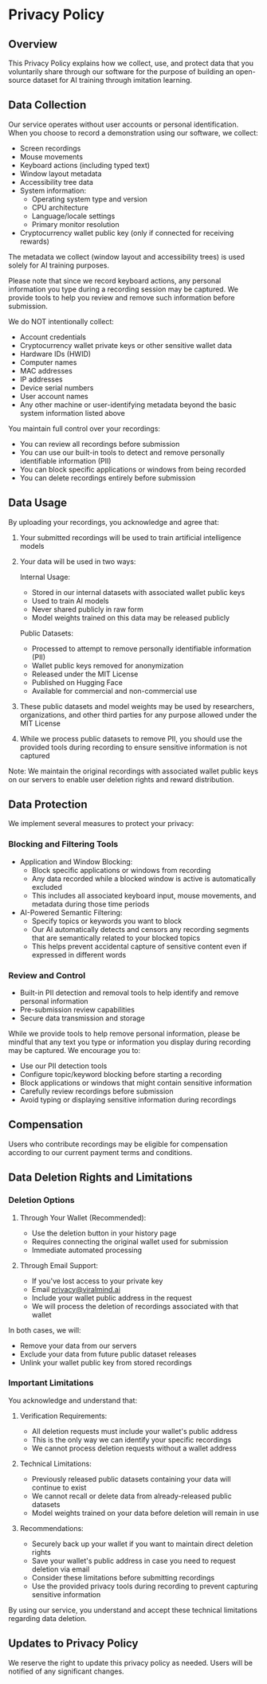 # Privacy Policy

## Overview
This Privacy Policy explains how we collect, use, and protect data that you voluntarily share through our software for the purpose of building an open-source dataset for AI training through imitation learning.

## Data Collection
Our service operates without user accounts or personal identification. When you choose to record a demonstration using our software, we collect:
- Screen recordings
- Mouse movements
- Keyboard actions (including typed text)
- Window layout metadata
- Accessibility tree data
- System information:
  - Operating system type and version
  - CPU architecture
  - Language/locale settings
  - Primary monitor resolution
- Cryptocurrency wallet public key (only if connected for receiving rewards)

The metadata we collect (window layout and accessibility trees) is used solely for AI training purposes.

Please note that since we record keyboard actions, any personal information you type during a recording session may be captured. We provide tools to help you review and remove such information before submission.

We do NOT intentionally collect:
- Account credentials
- Cryptocurrency wallet private keys or other sensitive wallet data
- Hardware IDs (HWID)
- Computer names
- MAC addresses
- IP addresses
- Device serial numbers
- User account names
- Any other machine or user-identifying metadata beyond the basic system information listed above

You maintain full control over your recordings:
- You can review all recordings before submission
- You can use our built-in tools to detect and remove personally identifiable information (PII)
- You can block specific applications or windows from being recorded
- You can delete recordings entirely before submission

## Data Usage
By uploading your recordings, you acknowledge and agree that:
1. Your submitted recordings will be used to train artificial intelligence models
2. Your data will be used in two ways:

   Internal Usage:
   - Stored in our internal datasets with associated wallet public keys
   - Used to train AI models
   - Never shared publicly in raw form
   - Model weights trained on this data may be released publicly
   
   Public Datasets:
   - Processed to attempt to remove personally identifiable information (PII)
   - Wallet public keys removed for anonymization
   - Released under the MIT License
   - Published on Hugging Face
   - Available for commercial and non-commercial use

3. These public datasets and model weights may be used by researchers, organizations, and other third parties for any purpose allowed under the MIT License
4. While we process public datasets to remove PII, you should use the provided tools during recording to ensure sensitive information is not captured

Note: We maintain the original recordings with associated wallet public keys on our servers to enable user deletion rights and reward distribution.

## Data Protection
We implement several measures to protect your privacy:

### Blocking and Filtering Tools
- Application and Window Blocking:
  - Block specific applications or windows from recording
  - Any data recorded while a blocked window is active is automatically excluded
  - This includes all associated keyboard input, mouse movements, and metadata during those time periods
- AI-Powered Semantic Filtering:
  - Specify topics or keywords you want to block
  - Our AI automatically detects and censors any recording segments that are semantically related to your blocked topics
  - This helps prevent accidental capture of sensitive content even if expressed in different words

### Review and Control
- Built-in PII detection and removal tools to help identify and remove personal information
- Pre-submission review capabilities
- Secure data transmission and storage

While we provide tools to help remove personal information, please be mindful that any text you type or information you display during recording may be captured. We encourage you to:
- Use our PII detection tools
- Configure topic/keyword blocking before starting a recording
- Block applications or windows that might contain sensitive information
- Carefully review recordings before submission
- Avoid typing or displaying sensitive information during recordings

## Compensation
Users who contribute recordings may be eligible for compensation according to our current payment terms and conditions.

## Data Deletion Rights and Limitations

### Deletion Options
1. Through Your Wallet (Recommended):
   - Use the deletion button in your history page
   - Requires connecting the original wallet used for submission
   - Immediate automated processing

2. Through Email Support:
   - If you've lost access to your private key
   - Email privacy@viralmind.ai
   - Include your wallet public address in the request
   - We will process the deletion of recordings associated with that wallet

In both cases, we will:
- Remove your data from our servers
- Exclude your data from future public dataset releases
- Unlink your wallet public key from stored recordings

### Important Limitations
You acknowledge and understand that:

1. Verification Requirements:
   - All deletion requests must include your wallet's public address
   - This is the only way we can identify your specific recordings
   - We cannot process deletion requests without a wallet address
   
2. Technical Limitations:
   - Previously released public datasets containing your data will continue to exist
   - We cannot recall or delete data from already-released public datasets
   - Model weights trained on your data before deletion will remain in use
   
3. Recommendations:
   - Securely back up your wallet if you want to maintain direct deletion rights
   - Save your wallet's public address in case you need to request deletion via email
   - Consider these limitations before submitting recordings
   - Use the provided privacy tools during recording to prevent capturing sensitive information

By using our service, you understand and accept these technical limitations regarding data deletion.

## Updates to Privacy Policy
We reserve the right to update this privacy policy as needed. Users will be notified of any significant changes.
